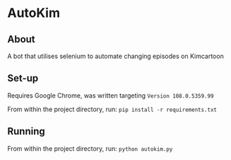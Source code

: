 # AutoKim
## About
A bot that utilises selenium to automate changing episodes on Kimcartoon

## Set-up
Requires Google Chrome, was written targeting `Version 108.0.5359.99`

From within the project directory, run: `pip install -r requirements.txt`

## Running
From within the project directory, run: `python autokim.py`
